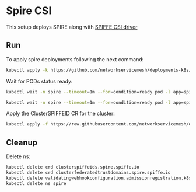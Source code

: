 # Spire CSI

This setup deploys SPIRE along with [SPIFFE CSI driver](https://github.com/spiffe/spiffe-csi)

## Run

To apply spire deployments following the next command:
```bash
kubectl apply -k https://github.com/networkservicemesh/deployments-k8s/examples/spire/single_cluster_csi?ref=519d46ea13aefab51c8e91526a73bcbb44e488a5
```

Wait for PODs status ready:
```bash
kubectl wait -n spire --timeout=1m --for=condition=ready pod -l app=spire-server
```
```bash
kubectl wait -n spire --timeout=1m --for=condition=ready pod -l app=spire-agent
```

Apply the ClusterSPIFFEID CR for the cluster:
```bash
kubectl apply -f https://raw.githubusercontent.com/networkservicemesh/deployments-k8s/519d46ea13aefab51c8e91526a73bcbb44e488a5/examples/spire/single_cluster/clusterspiffeid-template.yaml
```

## Cleanup

Delete ns:
```bash
kubectl delete crd clusterspiffeids.spire.spiffe.io
kubectl delete crd clusterfederatedtrustdomains.spire.spiffe.io
kubectl delete validatingwebhookconfiguration.admissionregistration.k8s.io/spire-controller-manager-webhook
kubectl delete ns spire
```
